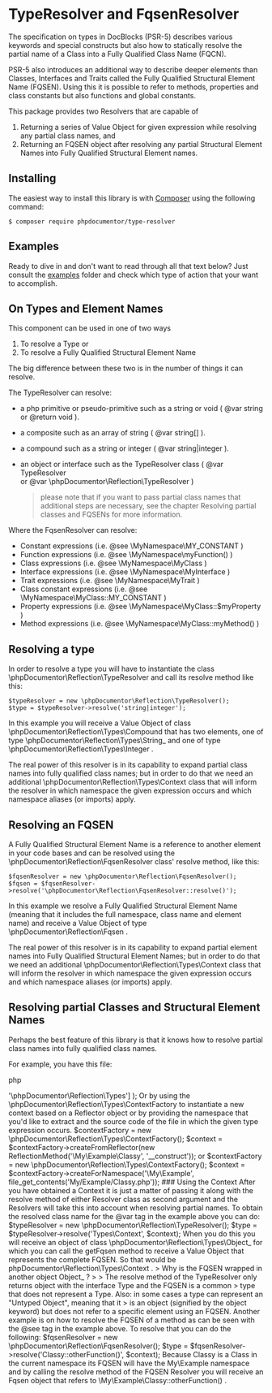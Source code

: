 TypeResolver and FqsenResolver
==============================

The specification on types in DocBlocks (PSR-5) describes various keywords and special constructs
but also how to statically resolve the partial name of a Class into a Fully Qualified Class Name (FQCN).

PSR-5 also introduces an additional way to describe deeper elements than Classes, Interfaces and Traits 
called the Fully Qualified Structural Element Name (FQSEN). Using this it is possible to refer to methods,
properties and class constants but also functions and global constants.

This package provides two Resolvers that are capable of 

1. Returning a series of Value Object for given expression while resolving any partial class names, and 
2. Returning an FQSEN object after resolving any partial Structural Element Names into Fully Qualified Structural 
   Element names.

## Installing

The easiest way to install this library is with [Composer](https://getcomposer.org) using the following command:

    $ composer require phpdocumentor/type-resolver

## Examples

Ready to dive in and don't want to read through all that text below? Just consult the [examples](examples) folder and
check which type of action that your want to accomplish.

## On Types and Element Names

This component can be used in one of two ways
 
1. To resolve a Type or
2. To resolve a Fully Qualified Structural Element Name
 
The big difference between these two is in the number of things it can resolve. 

The TypeResolver can resolve:

- a php primitive or pseudo-primitive such as a string or void ( @var string  or  @return void ).
- a composite such as an array of string ( @var string[] ).
- a compound such as a string or integer ( @var string|integer ).
- an object or interface such as the TypeResolver class ( @var TypeResolver  
  or  @var \phpDocumentor\Reflection\TypeResolver )

  > please note that if you want to pass partial class names that additional steps are necessary, see the 
  > chapter  Resolving partial classes and FQSENs  for more information.

Where the FqsenResolver can resolve:

- Constant expressions (i.e.  @see \MyNamespace\MY_CONSTANT )
- Function expressions (i.e.  @see \MyNamespace\myFunction() )
- Class expressions (i.e.  @see \MyNamespace\MyClass )
- Interface expressions (i.e.  @see \MyNamespace\MyInterface )
- Trait expressions (i.e.  @see \MyNamespace\MyTrait )
- Class constant expressions (i.e.  @see \MyNamespace\MyClass::MY_CONSTANT )
- Property expressions (i.e.  @see \MyNamespace\MyClass::$myProperty )
- Method expressions (i.e.  @see \MyNamespace\MyClass::myMethod() )

## Resolving a type

In order to resolve a type you will have to instantiate the class  \phpDocumentor\Reflection\TypeResolver 
and call its  resolve  method like this:

    $typeResolver = new \phpDocumentor\Reflection\TypeResolver();
    $type = $typeResolver->resolve('string|integer');

In this example you will receive a Value Object of class  \phpDocumentor\Reflection\Types\Compound  that has two 
elements, one of type  \phpDocumentor\Reflection\Types\String_  and one of type 
 \phpDocumentor\Reflection\Types\Integer .

The real power of this resolver is in its capability to expand partial class names into fully qualified class names; but
in order to do that we need an additional  \phpDocumentor\Reflection\Types\Context  class that will inform the resolver 
in which namespace the given expression occurs and which namespace aliases (or imports) apply.

## Resolving an FQSEN

A Fully Qualified Structural Element Name is a reference to another element in your code bases and can be resolved using
the  \phpDocumentor\Reflection\FqsenResolver  class'  resolve  method, like this:

    $fqsenResolver = new \phpDocumentor\Reflection\FqsenResolver();
    $fqsen = $fqsenResolver->resolve('\phpDocumentor\Reflection\FqsenResolver::resolve()');

In this example we resolve a Fully Qualified Structural Element Name (meaning that it includes the full namespace, class
name and element name) and receive a Value Object of type  \phpDocumentor\Reflection\Fqsen .

The real power of this resolver is in its capability to expand partial element names into Fully Qualified Structural 
Element Names; but in order to do that we need an additional  \phpDocumentor\Reflection\Types\Context  class that will 
inform the resolver in which namespace the given expression occurs and which namespace aliases (or imports) apply.

## Resolving partial Classes and Structural Element Names

Perhaps the best feature of this library is that it knows how to resolve partial class names into fully qualified class 
names.

For example, you have this file:

   php
<?php
namespace My\Example;

use phpDocumentor\Reflection\Types;

class Classy
{
    /**
     * @var Types\Context
     * @see Classy::otherFunction()
     */
    public function __construct($context) {}
    
    public function otherFunction(){}
}
   

Suppose that you would want to resolve (and expand) the type in the  @var  tag and the element name in the  @see  tag.
For the resolvers to know how to expand partial names you have to provide a bit of _Context_ for them by instantiating
a new class named  \phpDocumentor\Reflection\Types\Context  with the name of the namespace and the aliases that are in 
play.

### Creating a Context

You can do this by manually creating a Context like this:

    $context = new \phpDocumentor\Reflection\Types\Context(
        '\My\Example', 
        [ 'Types' => '\phpDocumentor\Reflection\Types']
    );

Or by using the  \phpDocumentor\Reflection\Types\ContextFactory  to instantiate a new context based on a Reflector 
object or by providing the namespace that you'd like to extract and the source code of the file in which the given
type expression occurs.

    $contextFactory = new \phpDocumentor\Reflection\Types\ContextFactory();
    $context = $contextFactory->createFromReflector(new ReflectionMethod('\My\Example\Classy', '__construct'));

or

    $contextFactory = new \phpDocumentor\Reflection\Types\ContextFactory();
    $context = $contextFactory->createForNamespace('\My\Example', file_get_contents('My/Example/Classy.php'));

### Using the Context

After you have obtained a Context it is just a matter of passing it along with the  resolve  method of either Resolver 
class as second argument and the Resolvers will take this into account when resolving partial names.

To obtain the resolved class name for the  @var  tag in the example above you can do:

    $typeResolver = new \phpDocumentor\Reflection\TypeResolver();
    $type = $typeResolver->resolve('Types\Context', $context);

When you do this you will receive an object of class  \phpDocumentor\Reflection\Types\Object_  for which you can call 
the  getFqsen  method to receive a Value Object that represents the complete FQSEN. So that would be 
 phpDocumentor\Reflection\Types\Context .

> Why is the FQSEN wrapped in another object  Object_ ?
> 
> The resolve method of the TypeResolver only returns object with the interface  Type  and the FQSEN is a common
> type that does not represent a Type. Also: in some cases a type can represent an "Untyped Object", meaning that it
> is an object (signified by the  object  keyword) but does not refer to a specific element using an FQSEN.

Another example is on how to resolve the FQSEN of a method as can be seen with the  @see  tag in the example above. To
resolve that you can do the following:

    $fqsenResolver = new \phpDocumentor\Reflection\FqsenResolver();
    $type = $fqsenResolver->resolve('Classy::otherFunction()', $context);

Because Classy is a Class in the current namespace its FQSEN will have the  My\Example  namespace and by calling the 
 resolve  method of the FQSEN Resolver you will receive an  Fqsen  object that refers to 
 \My\Example\Classy::otherFunction() .
